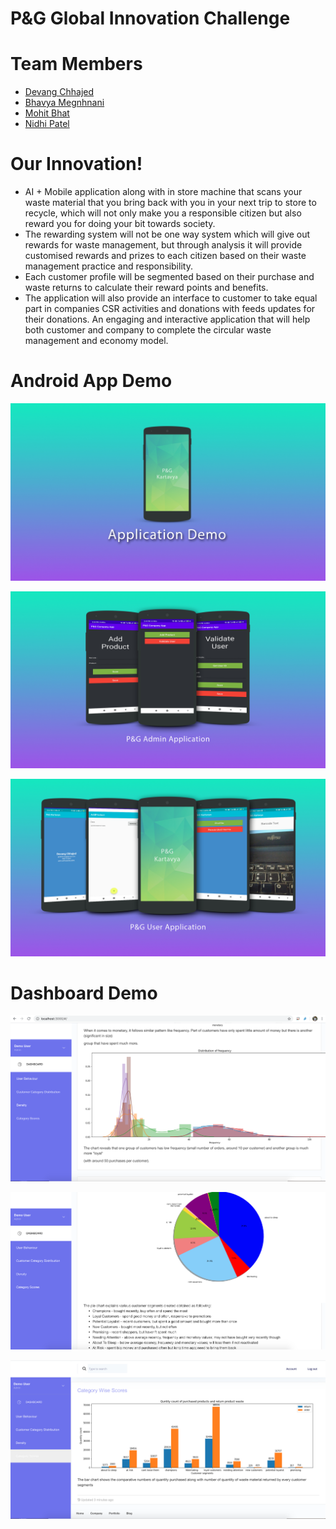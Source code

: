 # P&G Global Innovation Challenge 

# Team Members
- [Devang Chhajed](https://github.com/devangchhajed)
- [Bhavya Megnhnani](https://github.com/bhavyameghnani)
- [Mohit Bhat](https://github.com/bhatmohit)
- [Nidhi Patel](https://github.com/NP-03)

# Our Innovation!
 - AI + Mobile application along with in store machine that scans your waste material that you bring back with you in your next trip to store to recycle, which will not only make you a responsible citizen but also reward you for doing your bit towards society. 
 - The rewarding system will not be one way system which will give out rewards for waste management, but through analysis it will provide customised rewards and prizes to each citizen based on their waste management practice and responsibility. 
 - Each customer profile will be segmented based on their purchase and waste returns to calculate their reward points and benefits.
 - The application will also provide an interface to customer to take equal part in companies CSR activities and donations with feeds updates for their donations. An engaging and interactive application that will help both customer and company to complete the circular waste management and economy model.

# Android App Demo

![Sc1](https://github.com/devangchhajed/PandG-Global-Innovation-Challenge/blob/master/Documentation/Screenshot/Mobile/sc-1.jpg?raw=true)

![Sc2](https://github.com/devangchhajed/PandG-Global-Innovation-Challenge/blob/master/Documentation/Screenshot/Mobile/sc-2.jpg?raw=true)

![Sc3](https://github.com/devangchhajed/PandG-Global-Innovation-Challenge/blob/master/Documentation/Screenshot/Mobile/sc-3.jpg?raw=true)

# Dashboard Demo

![Sc1](https://github.com/devangchhajed/PandG-Global-Innovation-Challenge/blob/master/Documentation/Screenshot/Dashboard/sc%20(1).png?raw=true)

![Sc1](https://github.com/devangchhajed/PandG-Global-Innovation-Challenge/blob/master/Documentation/Screenshot/Dashboard/sc%20(2).png?raw=true)

![Sc1](https://github.com/devangchhajed/PandG-Global-Innovation-Challenge/blob/master/Documentation/Screenshot/Dashboard/sc%20(3).png?raw=true)


